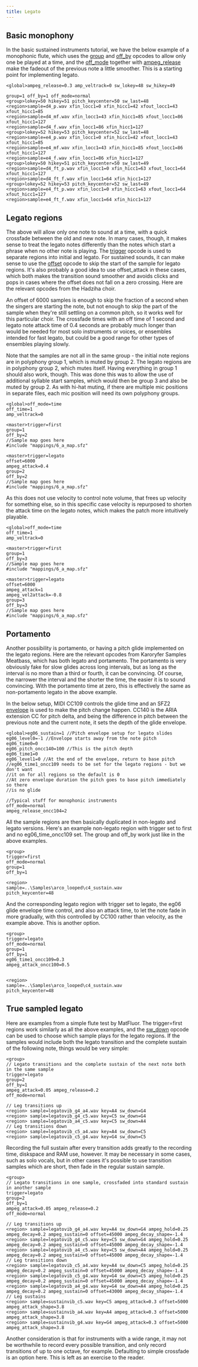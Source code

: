 ```yaml
---
title: Legato
---
```


## Basic monophony

In the basic sustained instruments
tutorial, we have the below example of a monophonic flute, which uses the
[group](/opcodes/group) and [off_by](/opcodes/off_by) opcodes to allow only one be played at a time, and the [off_mode](/opcodes/off_mode)
together with [ampeg_release](/opcodes/ampeg_release) make the fadeout of the previous note a little
smoother. This is a starting point for implementing legato.

```
<global>ampeg_release=0.3 amp_veltrack=0 sw_lokey=48 sw_hikey=49

group=1 off_by=1 off_mode=normal
<group>lokey=50 hikey=51 pitch_keycenter=50 sw_last=48
<region>sample=d4_p.wav xfin_locc1=0 xfin_hicc1=42 xfout_locc1=43 xfout_hicc1=85
<region>sample=d4_mf.wav xfin_locc1=43 xfin_hicc1=85 xfout_locc1=86 xfout_hicc1=127
<region>sample=d4_f.wav xfin_locc1=86 xfin_hicc1=127
<group>lokey=52 hikey=53 pitch_keycenter=52 sw_last=48
<region>sample=e4_p.wav xfin_locc1=0 xfin_hicc1=42 xfout_locc1=43 xfout_hicc1=85
<region>sample=e4_mf.wav xfin_locc1=43 xfin_hicc1=85 xfout_locc1=86 xfout_hicc1=127
<region>sample=e4_f.wav xfin_locc1=86 xfin_hicc1=127
<group>lokey=50 hikey=51 pitch_keycenter=50 sw_last=49
<region>sample=d4_ft_p.wav xfin_locc1=0 xfin_hicc1=63 xfout_locc1=64 xfout_hicc1=127
<region>sample=d4_ft_f.wav xfin_locc1=64 xfin_hicc1=127
<group>lokey=52 hikey=53 pitch_keycenter=52 sw_last=49
<region>sample=e4_ft_p.wav xfin_locc1=0 xfin_hicc1=63 xfout_locc1=64 xfout_hicc1=127
<region>sample=e4_ft_f.wav xfin_locc1=64 xfin_hicc1=127
```

## Legato regions

The above will allow only one note to sound at a time, with a quick crossfade between
the old and new note. In many cases, though, it makes sense to treat the legato notes
differently than the notes which start a phrase when no other note is playing. The
[trigger](/opcodes/trigger) opcode is used to separate regions into initial and legato. For
sustained sounds, it can make sense to use the [offset](/opcodes/offset) opcode to skip the start
of the sample for legato regions. It's also probably a good idea to use offset_attack
in these cases, which both makes the transition sound smoother and avoids clicks and
pops in cases where the offset does not fall on a zero crossing. Here are the relevant
opcodes from the Hadziha choir.

An offset of 6000 samples is enough to skip the fraction of a second when the singers
are starting the note, but not enough to skip the part of the sample when they're still
settling on a common pitch, so it works well for this particular choir. The crossfade
times with an off time of 1 second and legato note attack time of 0.4 seconds are
probably much longer than would be needed for most solo instruments or voices, or
ensembles intended for fast legato, but could be a good range for other types of
ensembles playing slowly.

Note that the samples are not all in the same group - the initial note regions are in
polyphony group 1, which is muted by group 2. The legato regions are in polyphony
group 2, which mutes itself. Having everything in group 1 should also work, though.
This was done this was to allow the use of additional syllable start samples, which
would then be group 3 and also be muted by group 2. As with hi-hat muting, if there
are multiple mic positions in separate files, each mic position will need its own
polyphony groups.

```
<global>off_mode=time
off_time=1
amp_veltrack=0

<master>trigger=first
group=1
off_by=2
//Sample map goes here
#include "mappings/6_a_map.sfz"

<master>trigger=legato
offset=6000
ampeg_attack=0.4
group=2
off_by=2
//Sample map goes here
#include "mappings/6_a_map.sfz"
```

As this does not use velocity to control note volume, that frees up velocity for
something else, so in this specific case velocity is repurposed to shorten the
attack time on the legato notes, which makes the patch more intuitively playable.

```
<global>off_mode=time
off_time=1
amp_veltrack=0

<master>trigger=first
group=1
off_by=3
//Sample map goes here
#include "mappings/6_a_map.sfz"

<master>trigger=legato
offset=6000
ampeg_attack=1
ampeg_vel2attack=-0.8
group=3
off_by=3
//Sample map goes here
#include "mappings/6_a_map.sfz"
```

## Portamento

Another possibility is portamento, or having a pitch glide implemented on the
legato regions. Here are the relevant opcodes from Karoryfer Samples
Meatbass, which has both legato and portamento. The portamento is
very obviously fake for slow glides across long intervals, but as long as the
interval is no more than a third or fourth, it can be convincing. Of course, the
narrower the interval and the shorter the time, the easier it is to sound
convincing. With the portamento time at zero, this is effectively the same as
non-portamento legato in the above example.

In the below setup, MIDI CC109 controls the glide time and an SFZ2 [envelope](/modulations/envelope_generators)
is used to make the pitch change happen. CC140 is the ARIA extension CC for pitch
delta, and being the difference in pitch between the previous note and the
current note, it sets the depth of the glide envelope.

```
<global>eg06_sustain=1 //Pitch envelope setup for legato slides
eg06_level0=-1 //Envelope starts away from the note pitch
eg06_time0=0
eg06_pitch_oncc140=100 //This is the pitch depth
eg06_time1=0
eg06_level1=0 //At the end of the envelope, return to base pitch
//eg06_time1_oncc109 needs to be set for the legato regions - but we don't want
//it on for all regions so the default is 0
//At zero envelope duration the pitch goes to base pitch immediately so there
//is no glide

//Typical stuff for monophonic instruments
off_mode=normal
ampeg_release_oncc104=2
```

All the sample regions are then basically duplicated in non-legato and legato
versions. Here's an example non-legato region with trigger
set to first and no eg06_time_oncc109 set. The group and off_by work just like
in the above examples.

```
<group>
trigger=first
off_mode=normal
group=1
off_by=1

<region>
sample=..\Samples\arco_looped\c4_sustain.wav
pitch_keycenter=48
```

And the corresponding legato region with trigger set to legato, the eg06 glide
envelope time control, and also an attack time, to let the note fade in
more gradually, with this controlled by CC100 rather than velocity, as the
example above. This is another option.

```
<group>
trigger=legato
off_mode=normal
group=1
off_by=1
eg06_time1_oncc109=0.3
ampeg_attack_oncc100=0.5


<region>
sample=..\Samples\arco_looped\c4_sustain.wav
pitch_keycenter=48
```

## True sampled legato

Here are examples from a simple flute test by MatFluor. The trigger=first regions
work similarly as all the above examples, and the [sw_down](/opcodes/sw_down) opcode can be used
to choose which sample plays for the legato regions. If the samples would include
both the legato transition and the complete sustain of the following note, things
would be very simple:

```
<group>
// Legato transitions and the complete sustain of the next note both in the same sample
trigger=legato
group=2
off_by=1
ampeg_attack=0.05 ampeg_release=0.2
off_mode=normal

// Leg transitions up
<region> sample=legatovib_g4_a4.wav key=A4 sw_down=G4
<region> sample=legatovib_g4_c5.wav key=C5 sw_down=G4
<region> sample=legatovib_a4_c5.wav key=C5 sw_down=A4
// Leg transitions down
<region> sample=legatovib_c5_a4.wav key=A4 sw_down=C5
<region> sample=legatovib_c5_g4.wav key=G4 sw_down=C5
```

Recording the full sustain after every transition adds greatly to the recording
time, diskspace and RAM use, however. It may be necessary in some cases, such as
solo vocals, but in other cases it's possible to use transition samples which
are short, then fade in the regular sustain sample.

```
<group>
// Legato transitions in one sample, crossfaded into standard sustain in another sample
trigger=legato
group=2
off_by=1
ampeg_attack=0.05 ampeg_release=0.2
off_mode=normal

// Leg transitions up
<region> sample=legatovib_g4_a4.wav key=A4 sw_down=G4 ampeg_hold=0.25 ampeg_decay=0.2 ampeg_sustain=0 offset=45000 ampeg_decay_shape=-1.4
<region> sample=legatovib_g4_c5.wav key=C5 sw_down=G4 ampeg_hold=0.25 ampeg_decay=0.2 ampeg_sustain=0 offset=45000 ampeg_decay_shape=-1.4
<region> sample=legatovib_a4_c5.wav key=C5 sw_down=A4 ampeg_hold=0.25 ampeg_decay=0.2 ampeg_sustain=0 offset=45000 ampeg_decay_shape=-1.4
// Leg transitions down
<region> sample=legatovib_c5_a4.wav key=A4 sw_down=C5 ampeg_hold=0.25 ampeg_decay=0.2 ampeg_sustain=0 offset=45000 ampeg_decay_shape=-1.4
<region> sample=legatovib_c5_g4.wav key=G4 sw_down=C5 ampeg_hold=0.25 ampeg_decay=0.2 ampeg_sustain=0 offset=45000 ampeg_decay_shape=-1.4
<region> sample=legatovib_a4_g4.wav key=G4 sw_down=A4 ampeg_hold=0.25 ampeg_decay=0.2 ampeg_sustain=0 offset=43000 ampeg_decay_shape=-1.4
// Leg sustains
<region> sample=sustainvib_c5.wav key=C5 ampeg_attack=0.3 offset=5000 ampeg_attack_shape=3.8
<region> sample=sustainvib_a4.wav key=A4 ampeg_attack=0.3 offset=5000 ampeg_attack_shape=3.8
<region> sample=sustainvib_g4.wav key=G4 ampeg_attack=0.3 offset=5000 ampeg_attack_shape=3.8
```

Another consideration is that for instruments with a wide range, it may not be worthwhile
to record every possible transition, and only record transitions of up to one octave, for
example. Defaulting to simple crossfade is an option here. This is left as an exercise to
the reader.
